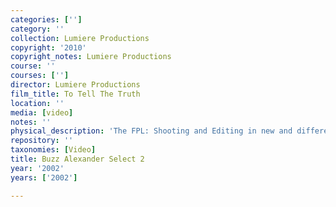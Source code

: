 ```yaml
---
categories: ['']
category: ''
collection: Lumiere Productions
copyright: '2010'
copyright_notes: Lumiere Productions
course: ''
courses: ['']
director: Lumiere Productions
film_title: To Tell The Truth
location: ''
media: [video]
notes: ''
physical_description: 'The FPL: Shooting and Editing in new and different ways.'
repository: ''
taxonomies: [Video]
title: Buzz Alexander Select 2
year: '2002'
years: ['2002']

---
```

